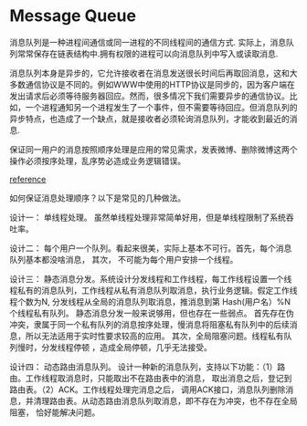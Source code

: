 # Message Queue

消息队列是一种进程间通信或同一进程的不同线程间的通信方式. 实际上，消息队列常常保存在链表结构中.拥有权限的进程可以向消息队列中写入或读取消息.

消息队列本身是异步的，它允许接收者在消息发送很长时间后再取回消息，这和大多数通信协议是不同的。例如WWW中使用的HTTP协议是同步的，因为客户端在发出请求后必须等待服务器回应。然而，很多情况下我们需要异步的通信协议。比如，一个进程通知另一个进程发生了一个事件，但不需要等待回应。但消息队列的异步特点，也造成了一个缺点，就是接收者必须轮询消息队列，才能收到最近的消息.

保证同一用户的消息按照顺序处理是应用的常见需求，发表微博、删除微博这两个操作必须按序处理，乱序势必造成业务逻辑错误。

[reference](http://www.bitstech.net/tag/%E6%B6%88%E6%81%AF%E9%98%9F%E5%88%97%EF%BC%8C-%E8%AE%BE%E8%AE%A1%E6%A8%A1%E5%BC%8F/)

如何保证消息处理顺序？以下是常见的几种做法。

设计一： 单线程处理。 虽然单线程处理非常简单好用，但是单线程限制了系统吞吐率。

设计二： 每个用户一个队列。看起来很美，实际上基本不可行。首先，每个消息队列基本都没啥消息， 其次， 不可能为每个用户安排一个线程。

设计三：  静态消息分发。系统设计分发线程和工作线程，每工作线程设置一个线程私有的消息队列，工作线程从私有消息队列取消息，执行业务逻辑。假定工作线程个数为N,  分发线程从全局的消息队列取消息，推消息到第 Hash(用户名）%N个线程私有队列。  静态消息分发一般来说够用，但也存在一些弱点。 首先存在伪冲突，隶属于同一个私有队列的消息按序处理，慢消息将阻塞私有队列中的后续消息，所以无法适用于实时性要求较高的应用。 其次，全局阻塞问题。线程私有队列慢时，分发线程停顿 ，造成全局停顿，几乎无法接受。

设计四： 动态路由消息队列。 设计一种新的消息队列，支持以下功能：（1）路由。工作线程取消息时，只能取出不在路由表中的消息， 取出消息之后，登记到路由表。（2）ACK。工作线程处理完消息之后， 调用ACK接口，消息队列删除消息，并清理路由表。从动态路由消息队列取消息，即不存在为冲突，也不存在全局阻塞， 恰好能解决问题。

